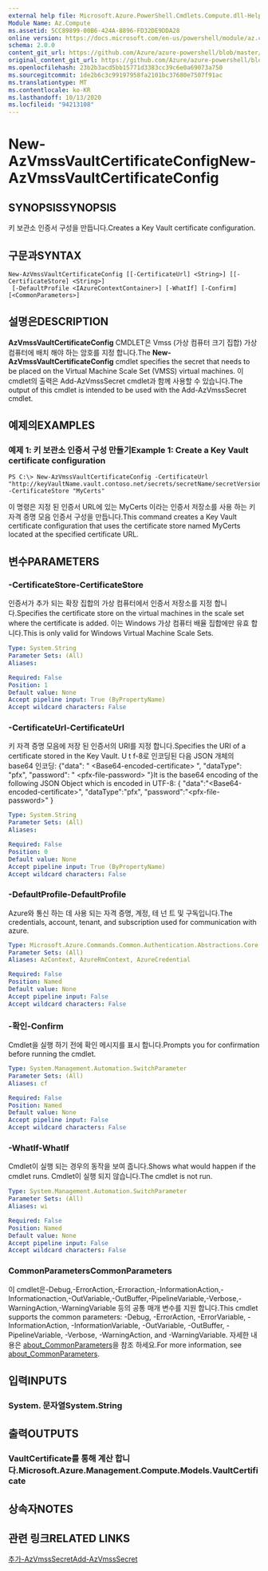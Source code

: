 ```yaml
---
external help file: Microsoft.Azure.PowerShell.Cmdlets.Compute.dll-Help.xml
Module Name: Az.Compute
ms.assetid: 5CC89899-00B6-424A-8896-FD32DE9DDA28
online version: https://docs.microsoft.com/en-us/powershell/module/az.compute/new-azvmssvaultcertificateconfig
schema: 2.0.0
content_git_url: https://github.com/Azure/azure-powershell/blob/master/src/Compute/Compute/help/New-AzVmssVaultCertificateConfig.md
original_content_git_url: https://github.com/Azure/azure-powershell/blob/master/src/Compute/Compute/help/New-AzVmssVaultCertificateConfig.md
ms.openlocfilehash: 23b2b3acd5bb15771d3383cc39c6e0a69073a750
ms.sourcegitcommit: 1de2b6c3c99197958fa2101bc37680e7507f91ac
ms.translationtype: MT
ms.contentlocale: ko-KR
ms.lasthandoff: 10/13/2020
ms.locfileid: "94213108"
---
```

# <span data-ttu-id="b9744-101">New-AzVmssVaultCertificateConfig</span><span class="sxs-lookup"><span data-stu-id="b9744-101">New-AzVmssVaultCertificateConfig</span></span>

## <span data-ttu-id="b9744-102">SYNOPSIS</span><span class="sxs-lookup"><span data-stu-id="b9744-102">SYNOPSIS</span></span>
<span data-ttu-id="b9744-103">키 보관소 인증서 구성을 만듭니다.</span><span class="sxs-lookup"><span data-stu-id="b9744-103">Creates a Key Vault certificate configuration.</span></span>

## <span data-ttu-id="b9744-104">구문과</span><span class="sxs-lookup"><span data-stu-id="b9744-104">SYNTAX</span></span>

```
New-AzVmssVaultCertificateConfig [[-CertificateUrl] <String>] [[-CertificateStore] <String>]
 [-DefaultProfile <IAzureContextContainer>] [-WhatIf] [-Confirm] [<CommonParameters>]
```

## <span data-ttu-id="b9744-105">설명은</span><span class="sxs-lookup"><span data-stu-id="b9744-105">DESCRIPTION</span></span>
<span data-ttu-id="b9744-106">**AzVmssVaultCertificateConfig** CMDLET은 Vmss (가상 컴퓨터 크기 집합) 가상 컴퓨터에 배치 해야 하는 암호를 지정 합니다.</span><span class="sxs-lookup"><span data-stu-id="b9744-106">The **New-AzVmssVaultCertificateConfig** cmdlet specifies the secret that needs to be placed on the Virtual Machine Scale Set (VMSS) virtual machines.</span></span>
<span data-ttu-id="b9744-107">이 cmdlet의 출력은 Add-AzVmssSecret cmdlet과 함께 사용할 수 있습니다.</span><span class="sxs-lookup"><span data-stu-id="b9744-107">The output of this cmdlet is intended to be used with the Add-AzVmssSecret cmdlet.</span></span>

## <span data-ttu-id="b9744-108">예제의</span><span class="sxs-lookup"><span data-stu-id="b9744-108">EXAMPLES</span></span>

### <span data-ttu-id="b9744-109">예제 1: 키 보관소 인증서 구성 만들기</span><span class="sxs-lookup"><span data-stu-id="b9744-109">Example 1: Create a Key Vault certificate configuration</span></span>
```
PS C:\> New-AzVmssVaultCertificateConfig -CertificateUrl "http://keyVaultName.vault.contoso.net/secrets/secretName/secretVersion" -CertificateStore "MyCerts"
```

<span data-ttu-id="b9744-110">이 명령은 지정 된 인증서 URL에 있는 MyCerts 이라는 인증서 저장소를 사용 하는 키 자격 증명 모음 인증서 구성을 만듭니다.</span><span class="sxs-lookup"><span data-stu-id="b9744-110">This command creates a Key Vault certificate configuration that uses the certificate store named MyCerts located at the specified certificate URL.</span></span>

## <span data-ttu-id="b9744-111">변수</span><span class="sxs-lookup"><span data-stu-id="b9744-111">PARAMETERS</span></span>

### <span data-ttu-id="b9744-112">-CertificateStore</span><span class="sxs-lookup"><span data-stu-id="b9744-112">-CertificateStore</span></span>
<span data-ttu-id="b9744-113">인증서가 추가 되는 확장 집합의 가상 컴퓨터에서 인증서 저장소를 지정 합니다.</span><span class="sxs-lookup"><span data-stu-id="b9744-113">Specifies the certificate store on the virtual machines in the scale set where the certificate is added.</span></span>
<span data-ttu-id="b9744-114">이는 Windows 가상 컴퓨터 배율 집합에만 유효 합니다.</span><span class="sxs-lookup"><span data-stu-id="b9744-114">This is only valid for Windows Virtual Machine Scale Sets.</span></span>

```yaml
Type: System.String
Parameter Sets: (All)
Aliases:

Required: False
Position: 1
Default value: None
Accept pipeline input: True (ByPropertyName)
Accept wildcard characters: False
```

### <span data-ttu-id="b9744-115">-CertificateUrl</span><span class="sxs-lookup"><span data-stu-id="b9744-115">-CertificateUrl</span></span>
<span data-ttu-id="b9744-116">키 자격 증명 모음에 저장 된 인증서의 URI를 지정 합니다.</span><span class="sxs-lookup"><span data-stu-id="b9744-116">Specifies the URI of a certificate stored in the Key Vault.</span></span>
<span data-ttu-id="b9744-117">U t f-8로 인코딩된 다음 JSON 개체의 base64 인코딩: {"data": " \<Base64-encoded-certificate\> ", "dataType": "pfx", "password": " \<pfx-file-password\> "}</span><span class="sxs-lookup"><span data-stu-id="b9744-117">It is the base64 encoding of the following JSON Object which is encoded in UTF-8: { "data":"\<Base64-encoded-certificate\>", "dataType":"pfx", "password":"\<pfx-file-password\>" }</span></span>

```yaml
Type: System.String
Parameter Sets: (All)
Aliases:

Required: False
Position: 0
Default value: None
Accept pipeline input: True (ByPropertyName)
Accept wildcard characters: False
```

### <span data-ttu-id="b9744-118">-DefaultProfile</span><span class="sxs-lookup"><span data-stu-id="b9744-118">-DefaultProfile</span></span>
<span data-ttu-id="b9744-119">Azure와 통신 하는 데 사용 되는 자격 증명, 계정, 테 넌 트 및 구독입니다.</span><span class="sxs-lookup"><span data-stu-id="b9744-119">The credentials, account, tenant, and subscription used for communication with azure.</span></span>

```yaml
Type: Microsoft.Azure.Commands.Common.Authentication.Abstractions.Core.IAzureContextContainer
Parameter Sets: (All)
Aliases: AzContext, AzureRmContext, AzureCredential

Required: False
Position: Named
Default value: None
Accept pipeline input: False
Accept wildcard characters: False
```

### <span data-ttu-id="b9744-120">-확인</span><span class="sxs-lookup"><span data-stu-id="b9744-120">-Confirm</span></span>
<span data-ttu-id="b9744-121">Cmdlet을 실행 하기 전에 확인 메시지를 표시 합니다.</span><span class="sxs-lookup"><span data-stu-id="b9744-121">Prompts you for confirmation before running the cmdlet.</span></span>

```yaml
Type: System.Management.Automation.SwitchParameter
Parameter Sets: (All)
Aliases: cf

Required: False
Position: Named
Default value: None
Accept pipeline input: False
Accept wildcard characters: False
```

### <span data-ttu-id="b9744-122">-WhatIf</span><span class="sxs-lookup"><span data-stu-id="b9744-122">-WhatIf</span></span>
<span data-ttu-id="b9744-123">Cmdlet이 실행 되는 경우의 동작을 보여 줍니다.</span><span class="sxs-lookup"><span data-stu-id="b9744-123">Shows what would happen if the cmdlet runs.</span></span> <span data-ttu-id="b9744-124">Cmdlet이 실행 되지 않습니다.</span><span class="sxs-lookup"><span data-stu-id="b9744-124">The cmdlet is not run.</span></span>

```yaml
Type: System.Management.Automation.SwitchParameter
Parameter Sets: (All)
Aliases: wi

Required: False
Position: Named
Default value: None
Accept pipeline input: False
Accept wildcard characters: False
```

### <span data-ttu-id="b9744-125">CommonParameters</span><span class="sxs-lookup"><span data-stu-id="b9744-125">CommonParameters</span></span>
<span data-ttu-id="b9744-126">이 cmdlet은-Debug,-ErrorAction,-Erroraction,-InformationAction,-Informationaction,-OutVariable,-OutBuffer,-PipelineVariable,-Verbose,-WarningAction,-WarningVariable 등의 공통 매개 변수를 지원 합니다.</span><span class="sxs-lookup"><span data-stu-id="b9744-126">This cmdlet supports the common parameters: -Debug, -ErrorAction, -ErrorVariable, -InformationAction, -InformationVariable, -OutVariable, -OutBuffer, -PipelineVariable, -Verbose, -WarningAction, and -WarningVariable.</span></span> <span data-ttu-id="b9744-127">자세한 내용은 [about_CommonParameters](http://go.microsoft.com/fwlink/?LinkID=113216)을 참조 하세요.</span><span class="sxs-lookup"><span data-stu-id="b9744-127">For more information, see [about_CommonParameters](http://go.microsoft.com/fwlink/?LinkID=113216).</span></span>

## <span data-ttu-id="b9744-128">입력</span><span class="sxs-lookup"><span data-stu-id="b9744-128">INPUTS</span></span>

### <span data-ttu-id="b9744-129">System. 문자열</span><span class="sxs-lookup"><span data-stu-id="b9744-129">System.String</span></span>

## <span data-ttu-id="b9744-130">출력</span><span class="sxs-lookup"><span data-stu-id="b9744-130">OUTPUTS</span></span>

### <span data-ttu-id="b9744-131">VaultCertificate를 통해 계산 합니다.</span><span class="sxs-lookup"><span data-stu-id="b9744-131">Microsoft.Azure.Management.Compute.Models.VaultCertificate</span></span>

## <span data-ttu-id="b9744-132">상속자</span><span class="sxs-lookup"><span data-stu-id="b9744-132">NOTES</span></span>

## <span data-ttu-id="b9744-133">관련 링크</span><span class="sxs-lookup"><span data-stu-id="b9744-133">RELATED LINKS</span></span>

[<span data-ttu-id="b9744-134">추가-AzVmssSecret</span><span class="sxs-lookup"><span data-stu-id="b9744-134">Add-AzVmssSecret</span></span>](./Add-AzVmssSecret.md)
